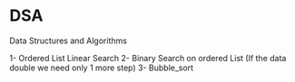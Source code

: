 # DSA
Data Structures and Algorithms

1- Ordered List Linear Search
2- Binary Search on ordered List
(If the data double we need only 1 more step)
3- Bubble_sort

